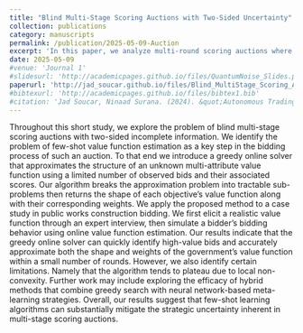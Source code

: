 ```yaml
---
title: "Blind Multi-Stage Scoring Auctions with Two-Sided Uncertainty"
collection: publications
category: manuscripts
permalink: /publication/2025-05-09-Auction
excerpt: 'In this paper, we analyze multi-round scoring auctions where the auctioneers value function is unknown. We develop a greedy algorithm capable of multi-attribute value function estimation using information from only a few rounds of bidding. We apply our analysis to the case study of public works procurment.'
date: 2025-05-09
#venue: 'Journal 1'
#slidesurl: 'http://academicpages.github.io/files/QuantumNoise_Slides.pdf'
paperurl: 'http://jad_soucar.github.io/files/Blind_MultiStage_Scoring_Auctions_Jad_Soucar.pdf'
#bibtexurl: 'http://academicpages.github.io/files/bibtex1.bib'
#citation: 'Jad Soucar, Ninaad Surana. (2024). &quot;Autonomous Trading Using Deep Q Learning &quote;'
---
```

Throughout this short study, we explore the problem of blind multi-stage scoring auctions with two-sided incomplete information. We identify the problem of few-shot value function estimation as a key step in the bidding process of such an auction. To that end we introduce a greedy online solver that approximates the structure of an unknown multi-attribute value function using a limited number of observed bids and their associated scores. Our algorithm breaks the approximation problem into tractable sub-problems then returns the shape of each objective’s value function along with their corresponding weights. We apply the proposed method to a case study in public works construction bidding. We first elicit a realistic value function through an expert interview, then simulate a bidder’s bidding behavior using online value function estimation. Our results indicate that the greedy online solver can quickly identify high-value bids and accurately approximate both the shape and weights of the government’s value function within a small number of rounds. However, we also identify certain limitations. Namely that the algorithm tends to plateau due to local non-convexity. Further work may include exploring the efficacy of hybrid methods that combine greedy search with neural network-based meta-learning strategies. Overall, our results suggest that few-shot learning algorithms can substantially mitigate the strategic uncertainty inherent in multi-stage scoring auctions. 